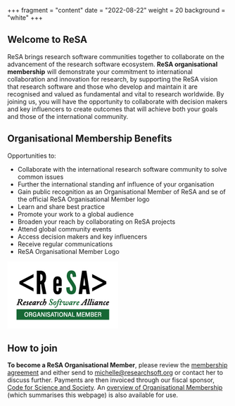 +++
fragment = "content"
date = "2022-08-22"
weight = 20
background = "white"
+++

## Welcome to ReSA
ReSA brings research software communities together to collaborate on the advancement of the research software ecosystem.
**ReSA organisational membership** will demonstrate your commitment to international collaboration and innovation for research, by supporting the ReSA vision that research software and those who develop and maintain it are recognised and valued as fundamental and vital to research worldwide.
By joining us, you will have the opportunity to collaborate with decision makers and key influencers to create outcomes that will achieve both your goals and those of the international community. 

## Organisational Membership Benefits 

Opportunities to:
- Collaborate with the international research software community to solve common issues
- Further the international standing anf influence of your organisation
- Gain public recognition as an Organisational Member of ReSA and se of the official ReSA Organisational Member logo
- Learn and share best practice 
- Promote your work to a global audience 
- Broaden your reach by collaborating on ReSA projects
- Attend global community events
- Access decision makers and key influencers 
- Receive regular communications
- ReSA Organisational Member Logo 
<img src="ReSAOrganisationalMember.jpg">

## How to join

**To become a ReSA Organisational Member**, please review the [membership agreement](https://docs.google.com/document/d/1arCDTzFaM8gavaSBOFcuHSI_m_WmvV4pJjwDVdNwmbk/edit) and either send to [michelle@researchsoft.org](emailto:michelle@researchsoft.org) or contact her to discuss further. Payments are then invoiced through our fiscal sponsor, [Code for Science and Society](https://codeforscience.org/). An [overview of Organisational Membership](https://docs.google.com/document/d/1BGRqfSlW9_iBW-qerJLqnzW_z94qg1t8/edit?usp=sharing&ouid=113559921308900252830&rtpof=true&sd=true) (which summarises this webpage) is also available for use.

